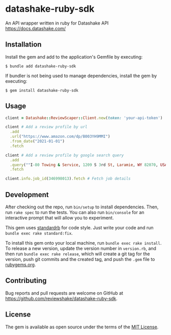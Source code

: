 # datashake-ruby-sdk

An API wrapper written in ruby for Datashake API
https://docs.datashake.com/

## Installation

Install the gem and add to the application's Gemfile by executing:

    $ bundle add datashake-ruby-sdk

If bundler is not being used to manage dependencies, install the gem by executing:

    $ gem install datashake-ruby-sdk

## Usage

```ruby
client = Datashake::ReviewScaper::Client.new(token: 'your-api-token')

client # Add a review profile by url
  .add
  .url("https://www.amazon.com/dp/B003YH9MMI")
  .from_date("2021-01-01")
  .fetch

client # Add a review profile by google search query
  .add
  .query(""I-80 Towing & Service, 1209 S 3rd St, Laramie, WY 82070, USA"")
  .fetch

client.info.job_id(346998013).fetch # Fetch job details
  ```

## Development

After checking out the repo, run `bin/setup` to install dependencies.
Then, run `rake spec` to run the tests.
You can also run `bin/console` for an interactive prompt that will allow you to experiment.

This gem uses [standardrb](https://github.com/testdouble/standard) for code style. Just write your code and run `bundle exec rake standard:fix`.

To install this gem onto your local machine, run `bundle exec rake install`.
To release a new version, update the version number in `version.rb`, and then run `bundle exec rake release`, which will create a git tag for the version, push git commits and the created tag, and push the `.gem` file to [rubygems.org](https://rubygems.org).

## Contributing

Bug reports and pull requests are welcome on GitHub at https://github.com/reviewshake/datashake-ruby-sdk.

## License

The gem is available as open source under the terms of the [MIT License](https://opensource.org/licenses/MIT).
